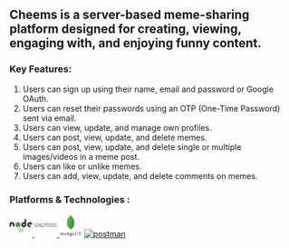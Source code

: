 ## Cheems is a server-based meme-sharing platform designed for creating, viewing, engaging with, and enjoying funny content.

<h3 align="left">Key Features:</h3>

1. Users can sign up using their name, email and password or Google OAuth.
2. Users can reset their passwords using an OTP (One-Time Password) sent via email.
3. Users can view, update, and manage own profiles.
4. Users can post, view, update, and delete memes.
5. Users can post, view, update, and delete single or multiple images/videos in a meme post.
6. Users can like or unlike memes.
7. Users can add, view, update, and delete comments on memes.

<h3 align="left">Platforms & Technologies :</h3>

<p align="left"><a href="https://nodejs.org" target="_blank" rel="noreferrer"> <img src="https://raw.githubusercontent.com/devicons/devicon/master/icons/nodejs/nodejs-original-wordmark.svg" alt="nodejs" width="40" height="40"/> </a> <a href="https://expressjs.com" target="_blank" rel="noreferrer"> <img src="https://raw.githubusercontent.com/devicons/devicon/master/icons/express/express-original-wordmark.svg" alt="express" width="40" height="40"/> </a>  <img src="https://raw.githubusercontent.com/devicons/devicon/master/icons/mongodb/mongodb-original-wordmark.svg" alt="mongodb" width="40" height="40"/> </a>
<a href="https://postman.com" target="_blank" rel="noreferrer"> <img src="https://www.vectorlogo.zone/logos/getpostman/getpostman-icon.svg" alt="postman" width="40" height="40"/> </a>
